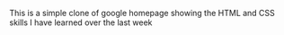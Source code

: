 This is a simple clone of google homepage showing the HTML and CSS skills I have learned over the last week